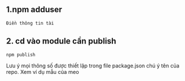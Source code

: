 ## 1.npm adduser

    Điền thông tin tài 

## 2. cd vào module cần publish 

`npm publish`

Lưu ý mọi thông số được thiết lập trong file package.json chú ý tên của repo. Xem ví dụ mẫu của meo